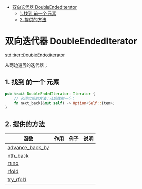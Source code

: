 - [双向迭代器 DoubleEndedIterator](#双向迭代器-doubleendediterator)
  - [1. 找到 前一个 元素](#1-找到-前一个-元素)
  - [2. 提供的方法](#2-提供的方法)

# 双向迭代器 DoubleEndedIterator

[std::iter::DoubleEndedIterator](https://doc.rust-lang.org/std/iter/trait.DoubleEndedIterator.html)

从两边遍历的迭代器；

## 1. 找到 前一个 元素

``` rs
pub trait DoubleEndedIterator: Iterator {
	// 必须实现的方法：从后找前一个；
    fn next_back(&mut self) -> Option<Self::Item>;
}
```

## 2. 提供的方法

|函数|作用|例子|说明|
|--|--|--|--|
|[advance_back_by](https://doc.rust-lang.org/std/iter/trait.DoubleEndedIterator.html#method.advance_back_by)|
|[nth_back](https://doc.rust-lang.org/std/iter/trait.DoubleEndedIterator.html#method.nth_back)|
|[rfind](https://doc.rust-lang.org/std/iter/trait.DoubleEndedIterator.html#method.rfind)|
|[rfold](https://doc.rust-lang.org/std/iter/trait.DoubleEndedIterator.html#method.rfold)|
|[try_rfold](https://doc.rust-lang.org/std/iter/trait.DoubleEndedIterator.html#method.try_rfold)|
